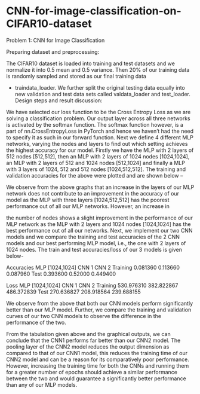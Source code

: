 # CNN-for-image-classification-on-CIFAR10-dataset
Problem 1: CNN for Image Classification

Preparing dataset and preprocessing:

The CIFAR10 dataset is loaded into training and test datasets and we normalize it into 0.5 mean and
0.5	variance. Then 20% of our training data is randomly sampled and stored as our final training data
- traindata_loader. We further split the original testing data equally into new validation and test data sets called valdata_loader and test_loader.
Design steps and result discussion:

We have selected our loss function to be the Cross Entropy Loss as we are solving a classification problem. Our output layer across all three networks is activated by the softmax function. The softmax function however, is a part of nn.CrossEntropyLoss in PyTorch and hence we haven’t had the need to specify it as such in our forward function.
Next we define 4 different MLP networks, varying the nodes and layers to find out which setting achieves the highest accuracy for our model. Firstly we have the MLP with 2 layers of 512 nodes [512,512], then an MLP with 2 layers of 1024 nodes [1024,1024], an MLP with 2 layers of 512 and
1024 nodes [512,1024] and finally a MLP with 3 layers of 1024, 512 and 512 nodes [1024,512,512]. The training and validation accuracies for the above were plotted and are shown below –


We observe from the above graphs that an increase in the layers of our MLP network does not contribute to an improvement in the accuracy of our model as the MLP with three layers [1024,512,512] has the poorest performance out of all our MLP networks. However, an increase in
 
the number of nodes shows a slight improvement in the performance of our MLP network as the MLP with 2 layers and 1024 nodes [1024,1024] has the best performance out of all our networks.
Next, we implement our two CNN models and we compare the training and test accuracies of the 2 CNN models and our best performing MLP model, i.e., the one with 2 layers of 1024 nodes. The train and test accuracies/loss of our 3 models is given below-

Accuracies	MLP [1024,1024]	CNN 1	CNN 2
Training	0.081360	0.113660	0.087960
Test	0.393600	0.52000	0.449400


Loss	MLP [1024,1024]	CNN 1	CNN 2
Training	530.976310	382.822867	486.372839
Test	270.636827	208.918564	239.688155

We observe from the above that both our CNN models perform significantly better than our MLP model. Further, we compare the training and validation curves of our two CNN models to observe the difference in the performance of the two.


From the tabulation given above and the graphical outputs, we can conclude that the CNN1 performs far better than our CNN2 model. The pooling layer of the CNN2 model reduces the output dimension as compared to that of our CNN1 model, this reduces the training time of our CNN2 model and can be a reason for its comparatively poor performance. However, increasing the training time for both the CNNs and running them for a greater number of epochs should achieve a similar performance between the two and would guarantee a significantly better performance than any of our MLP models.

